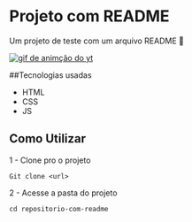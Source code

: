 # Projeto com README
Um projeto de teste com um arquivo README 🚀

[<img src="./Animação.gif" alt="gif de animção do yt">](https://youtube.com)

##Tecnologias usadas

- HTML
- CSS
- JS

## Como Utilizar

1 - Clone pro o projeto
```
Git clone <url>
```

2 - Acesse a pasta do projeto
```
cd repositorio-com-readme
```